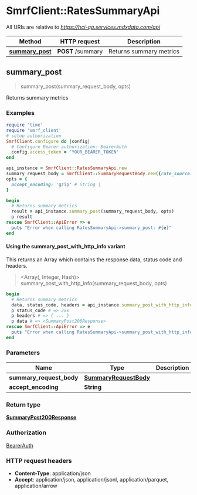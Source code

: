 # SmrfClient::RatesSummaryApi

All URIs are relative to *https://hci-qa.services.mdxdata.com/api*

| Method | HTTP request | Description |
| ------ | ------------ | ----------- |
| [**summary_post**](RatesSummaryApi.md#summary_post) | **POST** /summary | Returns summary metrics |


## summary_post

> <SummaryPost200Response> summary_post(summary_request_body, opts)

Returns summary metrics

### Examples

```ruby
require 'time'
require 'smrf_client'
# setup authorization
SmrfClient.configure do |config|
  # Configure Bearer authorization: BearerAuth
  config.access_token = 'YOUR_BEARER_TOKEN'
end

api_instance = SmrfClient::RatesSummaryApi.new
summary_request_body = SmrfClient::SummaryRequestBody.new({rate_source: SmrfClient::RateSourceRequest.new, billing_code: SmrfClient::BillingCodeAndType.new}) # SummaryRequestBody | 
opts = {
  accept_encoding: 'gzip' # String | 
}

begin
  # Returns summary metrics
  result = api_instance.summary_post(summary_request_body, opts)
  p result
rescue SmrfClient::ApiError => e
  puts "Error when calling RatesSummaryApi->summary_post: #{e}"
end
```

#### Using the summary_post_with_http_info variant

This returns an Array which contains the response data, status code and headers.

> <Array(<SummaryPost200Response>, Integer, Hash)> summary_post_with_http_info(summary_request_body, opts)

```ruby
begin
  # Returns summary metrics
  data, status_code, headers = api_instance.summary_post_with_http_info(summary_request_body, opts)
  p status_code # => 2xx
  p headers # => { ... }
  p data # => <SummaryPost200Response>
rescue SmrfClient::ApiError => e
  puts "Error when calling RatesSummaryApi->summary_post_with_http_info: #{e}"
end
```

### Parameters

| Name | Type | Description | Notes |
| ---- | ---- | ----------- | ----- |
| **summary_request_body** | [**SummaryRequestBody**](SummaryRequestBody.md) |  |  |
| **accept_encoding** | **String** |  | [optional] |

### Return type

[**SummaryPost200Response**](SummaryPost200Response.md)

### Authorization

[BearerAuth](../README.md#BearerAuth)

### HTTP request headers

- **Content-Type**: application/json
- **Accept**: application/json, application/jsonl, application/parquet, application/arrow

